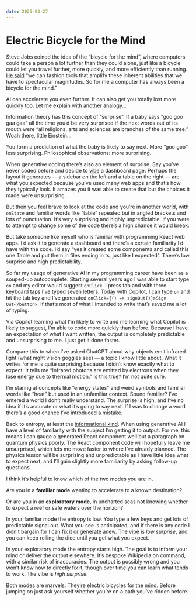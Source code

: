 ```yaml
---
date: 2025-03-27
---
```


# Electric Bicycle for the Mind

Steve Jobs coined the idea of the “bicycle for the mind”, where computers could take a person a lot further than they could alone, just like a bicycle could let you travel further, more quickly, and more efficiently than running. [He said](https://www.youtube.com/watch?v=NjIhmzU0Y8Y) “we can fashion tools that amplify these inherent abilities that we have to spectacular magnitudes. So for me a computer has always been a bicycle for the mind.”

AI can accelerate you even further. It can also get you totally lost more quickly too. Let me explain with another analogy…

Information theory has this concept of “surprise”. If a baby says “goo goo gaa gaa” all the time you’d be very surprised if the next words out of its mouth were “all religions, arts and sciences are branches of the same tree.” Woah there, little Einstein…

You form a prediction of what the baby is likely to say next. More “goo goo”: less surprising. Philosophical observations: more surprising.

When generative coding there’s also an element of surprise. Say you’ve never coded before and decide to [vibe](https://x.com/karpathy/status/1886192184808149383) a dashboard page. Perhaps the layout it generates — a sidebar on the left and a table on the right — are what you expected because you’ve used many web apps and that’s how they typically look. It amazes you it was able to create that but the choices it made were unsurprising.

But then you feel brave to look at the code and you’re in another world, with `onState` and familiar words like “table” repeated but in angled brackets and lots of punctuation. It‘s very surprising and highly unpredictable. If you were to attempt to change some of the code there’s a high chance it would break.

But take someone like myself who is familiar with programming React web apps. I’d ask it to generate a dashboard and there’s a certain familiarity I’d have with the code. I’d say “yes it created some components and called this one Table and put them in files ending in ts, just like I expected". There’s low surprise and high predictability.

So far my usage of generative AI in my programming career have been as a souped-up autocomplete. Starting several years ago I was able to start type `on` and my editor would suggest `onClick`. I press tab and with three keyboard taps I’ve typed seven letters. Today with Copilot, I can type `on` and hit the tab key and I’ve generated `onClick={() => signOut()}>Sign Out</button>`. If that’s most of what I intended to write that’s saved me a lot of typing.

Via Copilot learning what I’m likely to write and me learning what Copilot is likely to suggest, I’m able to code more quickly than before. Because I have an expectation of what I want written, the output is completely predictable and unsurprising to me. I just get it done faster.

Compare this to when I’ve asked ChatGPT about why objects emit infrared light (what night vision goggles see) — a topic I know little about. What it writes for me is quite surprising because I didn’t know exactly what to expect. It tells me “Infrared photons are emitted by electrons when they lose energy due to thermal motion.” Is this true? I‘m not quite sure.

I‘m staring at concepts like “energy states” and weird symbols and familiar words like “heat” but used in an unfamiliar context. Sound familiar? I’ve entered a world I don’t really understand. The surprise is high, and I‘ve no idea if it’s accurate or what it’s going to say next. If I was to change a word there’s a good chance I’ve introduced a mistake.

Back to entropy, at least the [informational kind](<https://en.wikipedia.org/wiki/Entropy_(information_theory)>). When using generative AI I have a level of familarity with the subject I’m getting it to output. For me, this means I can gauge a generated React component well but a paragraph on quantum physics poorly. The React component code will hopefully leave me unsurprised, which lets me move faster to where I’ve already planned. The physics lesson will be surprising and unpredictable as I have little idea what to expect next, and I’ll gain slightly more familiarity by asking follow-up questions.

I think it’s helpful to know which of the two modes you are in.

Are you in a **familiar mode** wanting to accelerate to a known destination?

Or are you in an **exploratory mode**, in uncharted seas not knowing whether to expect a reef or safe waters over the horizon?

In your familiar mode the entropy is low. You type a few keys and get lots of predictable signal out. What you see is anticipated, and if there is any code I didn’t bargain for I can fix it or generate anew. The vibe is _low surprise_, and you can keep rolling the dice until you get what you expect.

In your exploratory mode the entropy starts high. The goal is to inform your mind or deliver the output elsewhere. It’s bespoke Wikipedia on command, with a similar risk of inaccuracies. The output is possibly wrong and you won’t know how to directly fix it, though over time you can learn what tends to work. The vibe is _high surprise_.

Both modes are marvels. They’re electric bicycles for the mind. Before jumping on just ask yourself whether you’re on a path you’ve ridden before.
